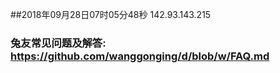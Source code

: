 ##2018年09月28日07时05分48秒 142.93.143.215
### 兔友常见问题及解答: https://github.com/wanggonging/d/blob/w/FAQ.md
